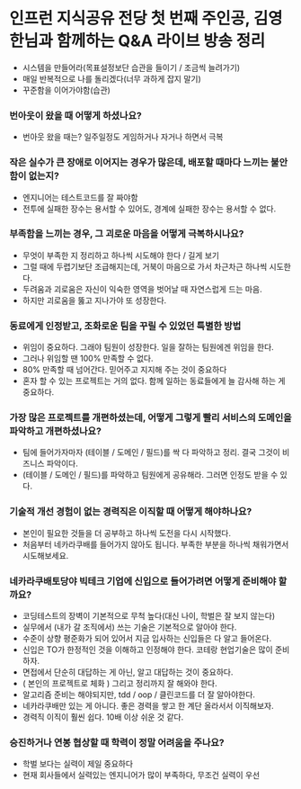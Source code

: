 인프런 지식공유 전당 첫 번째 주인공, 김영한님과 함께하는 Q&A 라이브 방송 정리
=======================================================================



- 시스템을 만들어라(목표설정보단 습관을 들이기 / 조금씩 늘려가기)
- 매일 반복적으로 나를 돌리겠다(너무 과하게 잡지 말기)
- 꾸준함을 이어가야함(습관)

### 번아웃이 왔을 때 어떻게 하셨나요?
- 번아웃 왔을 때는? 일주일정도 게임하거나 자거나 하면서 극복

### 작은 실수가 큰 장애로 이어지는 경우가 많은데, 배포할 때마다 느끼는 불안함이 없는지?
- 엔지니어는 테스트코드를 잘 짜야함
- 전투에 실패한 장수는 용서할 수 있어도, 경계에 실패한 장수는 용서할 수 없다.

### 부족함을 느끼는 경우, 그 괴로운 마음을 어떻게 극복하시나요?
- 무엇이 부족한 지 정리하고 하나씩 시도해야 한다 / 길게 보기
- 그럴 때에 두렵기보단 조급해지는데, 거북이 마음으로 가서 차근차근 하나씩 시도한다.
- 두려움과 괴로움은 자신이 익숙한 영역을 벗어날 때 자연스럽게 드는 마음.
- 하지만 괴로움을 뚫고 지나가야 또 성장한다.

### 동료에게 인정받고, 조화로운 팀을 꾸릴 수 있었던 특별한 방법
- 위임이 중요하다. 그래야 팀원이 성장한다. 일을 잘하는 팀원에겐 위임을 한다.
- 그러나 위임할 땐 100% 만족할 수 없다.
- 80% 만족할 때 넘어간다. 믿어주고 지지해 주는 것이 중요하다
- 혼자 할 수 있는 프로젝트는 거의 없다. 함께 일하는 동료들에게 늘 감사해 하는 게 중요하다.

### 가장 많은 프로젝트를 개편하셨는데, 어떻게 그렇게 빨리 서비스의 도메인을 파악하고 개편하셨나요?
- 팀에 들어가자마자 (테이블 / 도메인 / 필드)를 싹 다 파악하고 정리. 결국 그것이 비즈니스 파악이다.
- (테이블 / 도메인 / 필드)를 파악하고 팀원에게 공유해라. 그러면 인정도 받을 수 있다.

### 기술적 개선 경험이 없는 경력직은 이직할 때 어떻게 해야하나요?
- 본인이 필요한 것들을 더 공부하고 하나씩 도전을 다시 시작했다.
- 처음부터 네카라쿠배를 들어가지 않아도 됩니다. 부족한 부분을 하나씩 채워가면서 시도해보세요.

### 네카라쿠배토당야 빅테크 기업에 신입으로 들어가려면 어떻게 준비해야 할까요?
- 코딩테스트의 장벽이 기본적으로 무척 높다(대신 나이, 학벌은 잘 보지 않는다)
- 실무에서 (내가 갈 조직에서) 쓰는 기술은 기본적으로 알아야 한다.
- 수준이 상향 평준화가 되어 있어서 지금 입사하는 신입들은 다 알고 들어온다.
- 신입은 TO가 한정적인 것을 이해하고 인정해야 한다. 코테랑 현업기술은 많이 준비하자.
- 면접에서 단순히 대답하는 게 아닌, 알고 대답하는 것이 중요하다.
- ( 본인의 프로젝트로 체화 ) 그리고 정리까지 잘 해와야 한다.
- 알고리즘 준비는 해야되지만, tdd / oop / 클린코드를 더 잘 알아야한다.
- 네카라쿠배만 있는 게 아니다. 좋은 경력을 쌓고 한 계단 올라서서 이직해보자.
- 경력직 이직이 훨씬 쉽다. 10배 이상 쉬운 것 같다.

### 승진하거나 연봉 협상할 때 학력이 정말 어려움을 주나요?
- 학벌 보다는 실력이 제일 중요하다
- 현재 회사들에서 실력있는 엔지니어가 많이 부족하다, 무조건 실력이 우선
